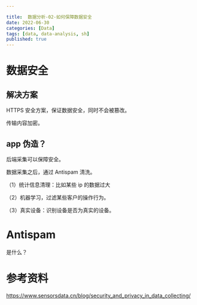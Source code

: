 ```yaml
---

title:  数据分析-02-如何保障数据安全
date: 2022-06-30
categories: [Data]
tags: [data, data-analysis, sh]
published: true
---
```


# 数据安全

## 解决方案

HTTPS 安全方案，保证数据安全，同时不会被篡改。

传输内容加密。

## app 伪造？

后端采集可以保障安全。

数据采集之后，通过 Antispam 清洗。

（1）统计信息清理：比如某些 ip 的数据过大

（2）机器学习，过滤某些客户的操作行为。

（3）真实设备：识别设备是否为真实的设备。

# Antispam

是什么？

# 参考资料

https://www.sensorsdata.cn/blog/security_and_privacy_in_data_collecting/

